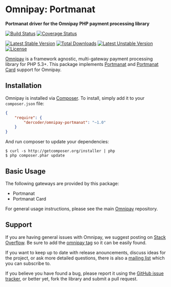 # Omnipay: Portmanat

**Portmanat driver for the Omnipay PHP payment processing library**

[![Build Status](https://travis-ci.org/dercoder/omnipay-portmanat.svg?branch=master)](https://travis-ci.org/dercoder/omnipay-portmanat)
[![Coverage Status](https://coveralls.io/repos/dercoder/omnipay-portmanat/badge.svg?branch=master&service=github)](https://coveralls.io/github/dercoder/omnipay-portmanat?branch=master)

[![Latest Stable Version](https://poser.pugx.org/dercoder/omnipay-portmanat/v/stable.png)](https://packagist.org/packages/dercoder/omnipay-portmanat)
[![Total Downloads](https://poser.pugx.org/dercoder/omnipay-portmanat/downloads.png)](https://packagist.org/packages/dercoder/omnipay-portmanat)
[![Latest Unstable Version](https://poser.pugx.org/dercoder/omnipay-portmanat/v/unstable.png)](https://packagist.org/packages/dercoder/omnipay-portmanat)
[![License](https://poser.pugx.org/dercoder/omnipay-portmanat/license.png)](https://packagist.org/packages/dercoder/omnipay-portmanat)

[Omnipay](https://github.com/omnipay/omnipay) is a framework agnostic, multi-gateway payment
processing library for PHP 5.3+. 
This package implements [Portmanat](https://www.portmanat.az) 
and [Portmanat Card](https://www.mps.az) 
support for Omnipay.

## Installation

Omnipay is installed via [Composer](http://getcomposer.org/). To install, simply add it
to your `composer.json` file:

```json
{
    "require": {
        "dercoder/omnipay-portmanat": "~1.0"
    }
}
```

And run composer to update your dependencies:

    $ curl -s http://getcomposer.org/installer | php
    $ php composer.phar update

## Basic Usage

The following gateways are provided by this package:

* Portmanat
* Portmanat Card

For general usage instructions, please see the main [Omnipay](https://github.com/omnipay/omnipay)
repository.

## Support

If you are having general issues with Omnipay, we suggest posting on
[Stack Overflow](http://stackoverflow.com/). Be sure to add the
[omnipay tag](http://stackoverflow.com/questions/tagged/omnipay) so it can be easily found.

If you want to keep up to date with release anouncements, discuss ideas for the project,
or ask more detailed questions, there is also a [mailing list](https://groups.google.com/forum/#!forum/omnipay) which
you can subscribe to.

If you believe you have found a bug, please report it using the [GitHub issue tracker](https://github.com/dercoder/omnipay-portmanat/issues),
or better yet, fork the library and submit a pull request.